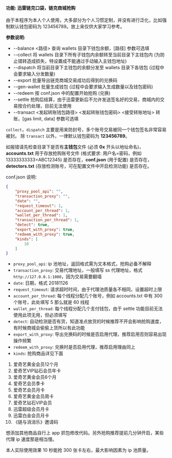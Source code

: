 #### 功能: 迅雷链克口袋，链克商城抢购

由于本程序为本人个人使用，大多部分为个人习惯定制，并没有进行泛化，比如强制默认钱包密码为 123456789。放上来仅供大家学习参考。

**参数说明:**

- --balance <路径> 查询 wallets 目录下钱包余额，[路径] 参数可选填
- --collect 将 wallets 目录下所有子钱包内余额转至当前目录下主钱包内 (为防止错转造成损失，特设置成不能通过手动输入主钱包地址)
- --dispatch 将当前目录下主钱包的余额分发至 wallets 目录下各钱包 (过程中会要求输入分发数量)
- --export 批量导出链克商城交易成功后得到的兑换码
- --gen-wallet 批量生成钱包 (过程中会要求输入生成数量以及钱包密码)
- --redeem 按 conf.json 中的配置开始抢购 (兑换)
- --settle 抢购后结算，由于迅雷更新后不允许发送签名好的交易，商城内的交易按合约处理，目前无法使用
- --transact <发起转账钱包路径> <发起转账钱包密码> <接受转账地址> <gas limit> <data> 转账，[gas limit, data] 参数可选填

`collect`，`dispatch` 主要是用来防封号，多个账号交易被同一个钱包签名非常容易被封。
除 `transact` 以外，一律默认钱包密码为 **123456789**。

如报错请先检查目录下是否有**主钱包**文件 (必须 **0x** 开头以地址命名)，**accounts.txt** 用于存放抢购账号文件 (格式要求: 用户名=密码，例如 13333333333=ABC12345) 是否存在，**conf.json** (用于配置) 是否存在，**detectors.txt** (存放检测账号，可在配置文件中开启检测功能) 是否存在。

conf.json 说明:

```json
{
    "proxy_pool_api": "",
    "transaction_proxy": "",
    "date": "",
    "request_timeout": 1,
    "account_per_thread": 1,
    "wallet_per_thread": 1,
    "transaction_per_thread": 1,
    "detect": true,
    "export_with_proxy": true,
    "redeem_with_proxy": true,
    "kinds": [
        10
    ]
}
```

- `proxy_pool_api`: ip 池地址，返回格式需为文本格式，抢购必备不解释
- `transaction_proxy`: 交易代理地址，一般填写 ss 代理地址，格式 `http://127.0.0.1:1080`，因为交易需要翻墙
- `date`: 日期，格式 20181126
- `request_timeout`: 请求超时时间，由于代理池质量各不相同，设置超时上限
- `account_per_thread`: 每个线程分配几个账号，例如 accounts.txt 中有 300 个账号，此处填写 5 那么就是 60 线程
- `wallet_per_thread`: 每个线程分配几个支付钱包，由于 settle 功能目前无法使用此项无用，但必须填写
- `detect`: 自动检测是否有货，知道准点放货的时候推荐不开会影响抢购速度，有时候商城会偷偷上货所以有此功能
- `export_with_proxy`: 导出兑换码的时候是否启用代理，推荐启用否则容易出现操作频繁
- `redeem_with_proxy`: 兑换时是否启用代理，推荐启用理由同上
- `kinds`: 抢购商品详见下面

 1. 爱奇艺黄金会员12个月
 2. 爱奇艺VIP钻石会员年卡
 3. 爱奇艺黄金会员6个月
 4. 爱奇艺会员季卡
 5. 爱奇艺会员月卡
 6. 爱奇艺黄金会员周卡
 7. 爱奇艺钻石VIP会员
 8. 迅雷超级会员月卡
 9. 迅雷白金会员月卡
 10. 《链与消消乐》邀请码
 
 想添加其他商品自行上 app 抓包修改代码。另外抢购推荐提前几分钟开启，某些代理 ip 速度那是相当慢。
 
 本人实际使用效果 10 秒能抢 300 张卡左右，最大影响因素为 ip 池质量。